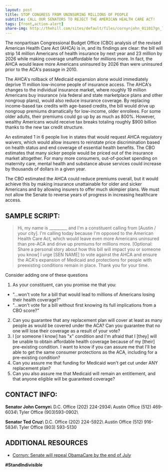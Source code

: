 ```yaml
---
layout: post
title: STOP CONGRESS FROM UNINSURING MILLIONS OF PEOPLE
subtitle: CALL OUR SENATORS TO REJECT THE AMERICAN HEALTH CARE ACT!
tags: [front,action-alert]
share-img: http://thehill.com/sites/default/files/cornynjohn_011017gn_lead.jpg
---
```

The nonpartisan Congressional Budget Office (CBO) analysis of the revised American Health Care Act (AHCA) is in, and its findings are clear: the bill will strip 14 million Americans of health insurance by next year and 23 million by 2026 while making coverage unaffordable for millions more. In fact, the AHCA would leave more Americans uninsured by 2026 than were uninsured prior to the ACA's passage in 2010.

The AHCA's rollback of Medicaid expansion alone would immediately deprive 11 million low-income people of insurance access. The AHCA's changes to the individual insurance market, where roughly 19 million Americans buy insurance (via federal and state marketplace plans and other nongroup plans), would also reduce insurance coverage. By replacing income-based tax credits with age-based credits, the bill would drive up nongroup premiums dramatically for low-income, older enrollees. For some older adults, their premiums could go up by as much as 800%. However, wealthy Americans would receive tax breaks totaling roughly $900 billion thanks to the new tax credit structure.

An estimated 1 in 6 people live in states that would request AHCA regulatory waivers, which would allow insurers to reinstate price discrimination based on health status and end coverage of essential health benefits. The CBO estimates that many sicker people would be priced out of the insurance market altogether. For many more consumers, out-of-pocket spending on maternity care, mental health and substance abuse services could increase by thousands of dollars in a given year.

The CBO estimated the AHCA could reduce premiums overall, but it would achieve this by making insurance unattainable for older and sicker Americans and by allowing insurers to offer much skimpier plans. We must not allow the Senate to reverse years of progress in increasing healthcare access.

## SAMPLE SCRIPT:
> Hi, my name is &#95;&#95;&#95;&#95;&#95;&#95;&#95;&#95;&#95; and I'm a constituent calling from [Austin / your city].
I'm calling today because I'm opposed to the American Health Care Act, which would leave even more Americans uninsured than pre-ACA and drive up premiums for millions more.
[Optional: Share a personal story about how this bill will impact you or someone you know]
I urge [SEN NAME] to vote against the AHCA and ensure the ACA's expansion of Medicaid and protections for people with preexisting conditions remain in place.
Thank you for your time.

Consider adding one of these questions
1. As your constituent, can you promise me that you:
- "…won't vote for a bill that would lead to millions of Americans losing their health coverage?"
- "…won't vote for a bill without first knowing its full implications from a CBO score?"
2. Can you guarantee that any replacement plan will cover at least as many people as would be covered under the ACA? Can you guarantee that no one will lose their coverage as a result of your vote?
3. I [or someone I know] has "x" condition and I'm afraid that I [they] will be unable to obtain affordable health coverage because of my [their] pre-existing condition. I want to know if you can assure me that I'll be able to get the same consumer protections as the ACA, including for a pre-existing condition?
4. Can you assure me that funding for Medicaid won't get cut under ANY replacement plan?
5. Can you also assure me that Medicaid will remain an entitlement, and that anyone eligible will be guaranteed coverage?

## CONTACT INFO:

**Senator John Cornyn**\\
D.C. Office (202) 224-2934\\
Austin Office (512) 469-6034\\
Tyler Office (903)593-0902\\

**Senator Ted Cruz**\\
D.C. Office (202) 224-5922\\
Austin Office (512) 916-5834\\
Tyler Office (903) 593-5130

## ADDITIONAL RESOURCES

* [Cornyn: Senate will repeal ObamaCare by the end of July](http://thehill.com/homenews/senate/335863-cornyn-senate-will-repeal-obamacare-by-the-end-of-july)

**#StandIndivisible**
